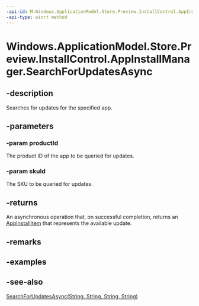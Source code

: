 ----api-id: M:Windows.ApplicationModel.Store.Preview.InstallControl.AppInstallManager.SearchForUpdatesAsync(System.String,System.String)
-api-type: winrt method
---<!-- Method syntaxpublic Windows.Foundation.IAsyncOperation<Windows.ApplicationModel.Store.Preview.InstallControl.AppInstallItem> SearchForUpdatesAsync(System.String productId, System.String skuId)--># Windows.ApplicationModel.Store.Preview.InstallControl.AppInstallManager.SearchForUpdatesAsync## -descriptionSearches for updates for the specified app.## -parameters### -param productIdThe product ID of the app to be queried for updates.### -param skuIdThe SKU to be queried for updates.## -returnsAn asynchronous operation that, on successful completion, returns an [AppInstallItem](appinstallitem.md) that represents the available update.## -remarks## -examples## -see-also[SearchForUpdatesAsync(String, String, String, String)](appinstallmanager_searchforupdatesasync_640094607.md)